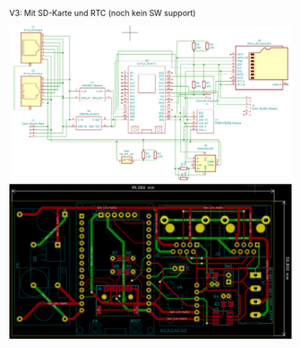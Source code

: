 V3: Mit SD-Karte und RTC (noch kein SW support)

![img1](Version3/img/sch.png)
![img1](Version3/img/pcb.png)
